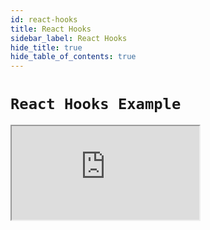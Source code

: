 ```yaml
---
id: react-hooks
title: React Hooks
sidebar_label: React Hooks
hide_title: true
hide_table_of_contents: true
---
```


# `React Hooks Example`

<iframe src="https://codesandbox.io/embed/rtk-simple-query-demo-u4hi1?fontsize=14&hidenavigation=1&theme=dark"
     style={{ width: '100%', height: '800px', border: 0, borderRadius: '4px', overflow: 'hidden' }}
     title="rtk-query-react-hooks-example"
     allow="geolocation; microphone; camera; midi; vr; accelerometer; gyroscope; payment; ambient-light-sensor; encrypted-media; usb" 
     sandbox="allow-modals allow-forms allow-popups allow-scripts allow-same-origin"
></iframe>
